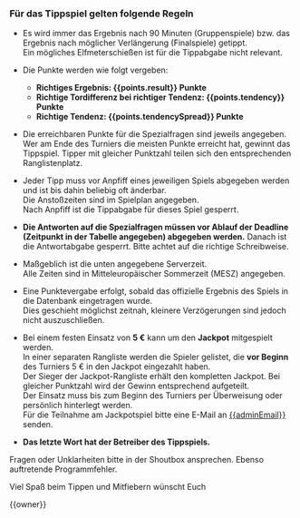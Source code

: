### Für das Tippspiel gelten folgende Regeln

- Es wird immer das Ergebnis nach 90 Minuten (Gruppenspiele) bzw. das Ergebnis nach möglicher Verlängerung (Finalspiele) getippt.  
Ein mögliches Elfmeterschießen ist für die Tippabgabe nicht relevant.

- Die Punkte werden wie folgt vergeben:
  - **Richtiges Ergebnis: {{points.result}} Punkte**
  - **Richtige Tordifferenz bei richtiger Tendenz: {{points.tendency}} Punkte**
  - **Richtige Tendenz: {{points.tendencySpread}} Punkte**


- Die erreichbaren Punkte für die Spezialfragen sind jeweils angegeben.  
Wer am Ende des Turniers die meisten Punkte erreicht hat, gewinnt das Tippspiel. Tipper mit gleicher Punktzahl teilen sich den entsprechenden Ranglistenplatz.

- Jeder Tipp muss vor Anpfiff eines jeweiligen Spiels abgegeben werden und ist bis dahin beliebig oft änderbar.  
Die Anstoßzeiten sind im Spielplan angegeben.  
Nach Anpfiff ist die Tippabgabe für dieses Spiel gesperrt.

- **Die Antworten auf die Spezialfragen müssen vor Ablauf der Deadline (Zeitpunkt in der Tabelle angegeben) abgegeben werden.**
Danach ist die Antwortabgabe gesperrt. Bitte achtet auf die richtige Schreibweise.

- Maßgeblich ist die unten angegebene Serverzeit.  
Alle Zeiten sind in Mitteleuropäischer Sommerzeit (MESZ) angegeben.

- Eine Punktevergabe erfolgt, sobald das offizielle Ergebnis des Spiels in die Datenbank eingetragen wurde.  
Dies geschieht möglichst zeitnah, kleinere Verzögerungen sind jedoch nicht auszuschließen.

- Bei einem festen Einsatz von **5 €** kann um den **Jackpot** mitgespielt werden.  
In einer separaten Rangliste werden die Spieler gelistet, die **vor Beginn** des Turniers 5 € in den Jackpot eingezahlt haben.  
Der Sieger der Jackpot-Rangliste erhält den kompletten Jackpot. Bei gleicher Punktzahl wird der Gewinn entsprechend aufgeteilt.  
Der Einsatz muss bis zum Beginn des Turniers per Überweisung oder persönlich hinterlegt werden.  
Für die Teilnahme am Jackpotspiel bitte eine E-Mail an <a href="mailto:{{adminEmail}}">{{adminEmail}}</a> senden.

- **Das letzte Wort hat der Betreiber des Tippspiels.**

Fragen oder Unklarheiten bitte in der Shoutbox ansprechen. Ebenso auftretende Programmfehler.

Viel Spaß beim Tippen und Mitfiebern wünscht Euch

{{owner}}
